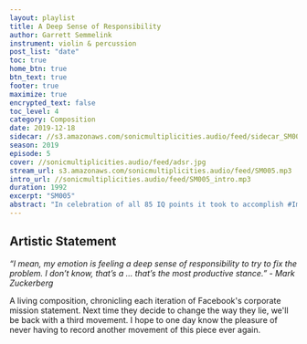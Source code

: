 ```yaml
---
layout: playlist
title: A Deep Sense of Responsibility
author: Garrett Semmelink
instrument: violin & percussion
post_list: "date"
toc: true
home_btn: true
btn_text: true
footer: true
maximize: true
encrypted_text: false
toc_level: 4
category: Composition
date: 2019-12-18
sidecar: //s3.amazonaws.com/sonicmultiplicities.audio/feed/sidecar_SM005.json
season: 2019
episode: 5
cover: //sonicmultiplicities.audio/feed/adsr.jpg
stream_url: s3.amazonaws.com/sonicmultiplicities.audio/feed/SM005.mp3
intro_url: //sonicmultiplicities.audio/feed/SM005_intro.mp3
duration: 1992
excerpt: "SM005"
abstract: "In celebration of all 85 IQ points it took to accomplish #Impeachment2019!"
---
```

## Artistic Statement
*“I mean, my emotion is feeling a deep sense of responsibility to try to fix the problem. I don’t know, that’s a … that’s the most productive stance.” - Mark Zuckerberg*

A living composition, chronicling each iteration of Facebook's corporate mission statement. Next time they decide to change the way they lie, we'll be back with a third movement. I hope to one day know the pleasure of never having to record another movement of this piece ever again.
